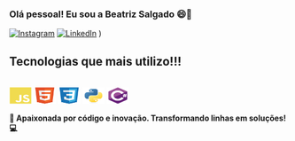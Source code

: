 ### Olá pessoal! Eu sou a Beatriz Salgado 😄🥰



[![Instagram](https://img.shields.io/badge/Instagram-E4405F?style=for-the-badge&logo=instagram&logoColor=white)](https://instagram.com/ )
[![LinkedIn](https://img.shields.io/badge/linkedin-836FFF?style=for-the-badge&logo=linkedin&logoColor=white)](https://www.linkedin.com/in/beatriz-salgado-159663228/) )



<!-- ![Gutoneitzke GitHub stats](https://github-readme-stats.vercel.app/api?username=gutoneitzke&show_icons=true&theme=tokyonight&count_private=true)-->

## Tecnologias que mais utilizo!!!
<div style="display: inline_block"><br>
  <img align="center" alt="Rafa-Js" height="30" width="40" src="https://raw.githubusercontent.com/devicons/devicon/master/icons/javascript/javascript-plain.svg">
  <img align="center" alt="Rafa-HTML" height="30" width="40" src="https://raw.githubusercontent.com/devicons/devicon/master/icons/html5/html5-original.svg">
  <img align="center" alt="Rafa-CSS" height="30" width="40" src="https://raw.githubusercontent.com/devicons/devicon/master/icons/css3/css3-original.svg">
  <img align="center" alt="Rafa-Python" height="30" width="40" src="https://raw.githubusercontent.com/devicons/devicon/master/icons/python/python-original.svg">
  <img align="center" alt="Rafa-Csharp" height="30" width="40" src="https://raw.githubusercontent.com/devicons/devicon/master/icons/csharp/csharp-original.svg">


</div>

<br>
<b>🚀 Apaixonada por código e inovação. Transformando linhas em soluções! 💻</b>
